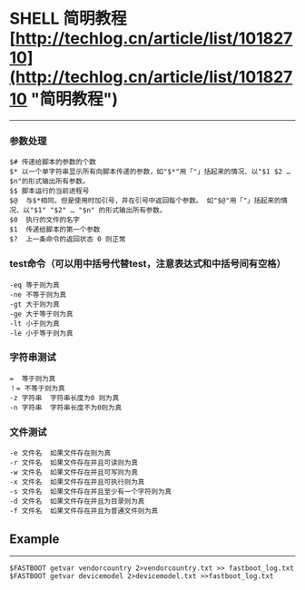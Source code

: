 # SHELL 简明教程[http://techlog.cn/article/list/10182710](http://techlog.cn/article/list/10182710 "简明教程")
----------
### 参数处理

	$# 传递给脚本的参数的个数
	$* 以一个单字符串显示所有向脚本传递的参数，如"$*"用「"」括起来的情况、以"$1 $2 … $n"的形式输出所有参数。
	$$ 脚本运行的当前进程号
	$@  与$*相同，但是使用时加引号，并在引号中返回每个参数。 如"$@"用「"」括起来的情况、以"$1" "$2" … "$n" 的形式输出所有参数。
	$0  执行的文件的名字
	$1  传递给脚本的第一个参数
	$?  上一条命令的返回状态 0 则正常

### test命令（可以用中括号代替test，注意表达式和中括号间有空格）

	-eq 等于则为真
	-ne 不等于则为真
	-gt 大于则为真
	-ge 大于等于则为真
	-lt 小于则为真
	-le 小于等于则为真
### 字符串测试
	
	=  等于则为真
	！= 不等于则为真
	-z 字符串  字符串长度为0 则为真
	-n 字符串  字符串长度不为0则为真
### 文件测试

	-e 文件名  如果文件存在则为真
	-r 文件名  如果文件存在并且可读则为真
	-w 文件名  如果文件存在并且可写则为真
	-x 文件名  如果文件存在并且可执行则为真
	-s 文件名  如果文件存在并且至少有一个字符则为真
	-d 文件名  如果文件存在并且为目录则为真
	-f 文件名  如果文件存在并且为普通文件则为真
	

## Example

----------

	$FASTBOOT getvar vendorcountry 2>vendorcountry.txt >> fastboot_log.txt
	$FASTBOOT getvar devicemodel 2>devicemodel.txt >>fastboot_log.txt
